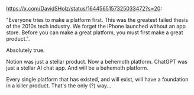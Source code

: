 https://x.com/DavidSHolz/status/1644565157325033472?s=20:

"Everyone tries to make a platform first. This was the greatest failed thesis of the 2010s tech industry. We forget the iPhone launched without an app store. Before you can make a great platform, you must first make a great product.".

Absolutely true.

Notion was just a stellar product. Now a behemoth platform.
ChatGPT was just a stellar AI chat app. And will be a behemoth platform.

Every single platform that has existed, and will exist, will have a foundation in a killer product. That's the only (?) way...